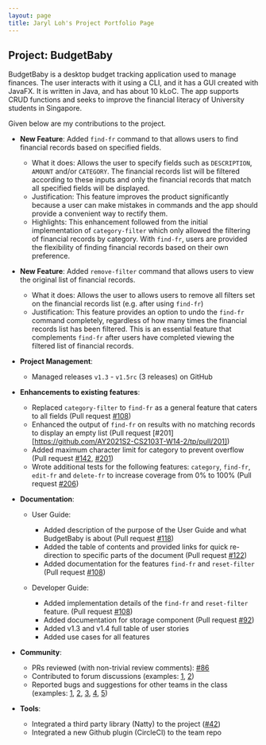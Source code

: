 ```yaml
---
layout: page
title: Jaryl Loh's Project Portfolio Page
---
```


## Project: BudgetBaby

BudgetBaby is a desktop budget tracking application used to manage finances. The user interacts with it using a CLI, and it has a GUI created with JavaFX. It is written in Java, and has about 10 kLoC.
The app supports CRUD functions and seeks to improve the financial literacy of University students in Singapore.

Given below are my contributions to the project.

* **New Feature**: Added `find-fr` command to that allows users to find financial records based on specified fields.
  * What it does: Allows the user to specify fields such as `DESCRIPTION`, `AMOUNT` and/or `CATEGORY`. The financial records list will be filtered according to these inputs and only the financial records that match all specified fields will be displayed.
  * Justification: This feature improves the product significantly because a user can make mistakes in commands and the app should provide a convenient way to rectify them.
  * Highlights: This enhancement followed from the initial implementation of `category-filter` which only allowed the filtering of financial records by category. With `find-fr`, users are provided the flexibility of finding financial records based on their own preference.

* **New Feature**: Added `remove-filter` command that allows users to view the original list of financial records.
  * What it does: Allows the user to allows users to remove all filters set on the financial records list (e.g. after using `find-fr`)
  * Justification: This feature provides an option to undo the `find-fr` command completely, regardless of how many times the financial records list has been filtered. This is an essential feature that complements `find-fr` after users have completed viewing the filtered list of financial records.

* **Project Management**:
  * Managed releases `v1.3` - `v1.5rc` (3 releases) on GitHub

* **Enhancements to existing features**:
  * Replaced `category-filter` to `find-fr` as a general feature that caters to all fields (Pull request [\#108](https://github.com/AY2021S2-CS2103T-W14-2/tp/pull/108))
  * Enhanced the output of `find-fr` on results with no matching records to display an empty list (Pull request [\#201][https://github.com/AY2021S2-CS2103T-W14-2/tp/pull/201])
  * Added maximum character limit for category to prevent overflow (Pull request [\#142](https://github.com/AY2021S2-CS2103T-W14-2/tp/pull/142), [\#201](https://github.com/AY2021S2-CS2103T-W14-2/tp/pull/201))
  * Wrote additional tests for the following features: `category`, `find-fr`, `edit-fr` and `delete-fr` to increase coverage from 0% to 100% (Pull request [\#206](https://github.com/AY2021S2-CS2103T-W14-2/tp/pull/206))

* **Documentation**:
  * User Guide:
    * Added description of the purpose of the User Guide and what BudgetBaby is about (Pull request [\#118](https://github.com/AY2021S2-CS2103T-W14-2/tp/pull/118))
    * Added the table of contents and provided links for quick re-direction to specific parts of the document (Pull request [\#122](https://github.com/AY2021S2-CS2103T-W14-2/tp/pull/122))
    * Added documentation for the features `find-fr` and `reset-filter` (Pull request [\#108](https://github.com/AY2021S2-CS2103T-W14-2/tp/pull/108))
    
  * Developer Guide:
    * Added implementation details of the `find-fr` and `reset-filter` feature. (Pull request [\#108](https://github.com/AY2021S2-CS2103T-W14-2/tp/pull/108))
    * Added documentation for storage component (Pull request [\#92](https://github.com/AY2021S2-CS2103T-W14-2/tp/pull/92))
    * Added v1.3 and v1.4 full table of user stories
    * Added use cases for all features

* **Community**:
  * PRs reviewed (with non-trivial review comments): [\#86](https://github.com/AY2021S2-CS2103T-W14-2/tp/pull/86)
  * Contributed to forum discussions (examples: [1](https://github.com/nus-cs2103-AY2021S2/forum/issues/173#issuecomment-783923667), [2](https://github.com/nus-cs2103-AY2021S2/forum/issues/227))
  * Reported bugs and suggestions for other teams in the class (examples: [1](https://github.com/AY2021S2-CS2103T-W15-3/tp/issues/207), [2](https://github.com/AY2021S2-CS2103T-W15-3/tp/issues/208), [3](https://github.com/AY2021S2-CS2103T-W15-3/tp/issues/215), [4](https://github.com/AY2021S2-CS2103T-W15-3/tp/issues/214), [5](https://github.com/AY2021S2-CS2103T-W15-3/tp/issues/212))

* **Tools**:
  * Integrated a third party library (Natty) to the project ([\#42]())
  * Integrated a new Github plugin (CircleCI) to the team repo
